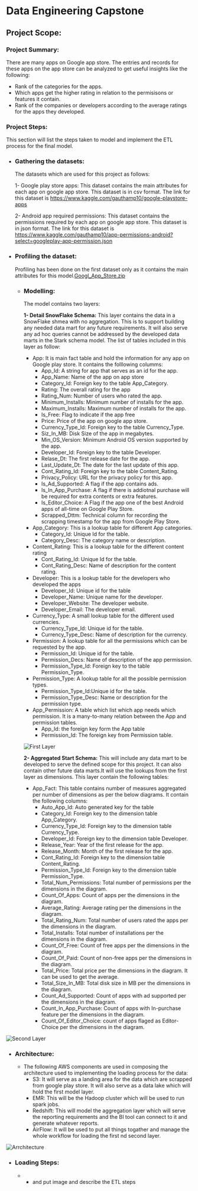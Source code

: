 # Data Engineering Capstone

## **Project Scope:**

### **Project Summary:**

There are many apps on Google app store. The entries and records for these apps
on the app store can be analyzed to get useful insights like the following:
 - Rank of the categories for the apps.
 - Which apps get the higher rating in relation to the permisisons or features it contain.
 - Rank of the companies or developers according to the average ratings for the apps they developed.

### **Project Steps:**

This section will list the steps taken to model and implement the ETL process
for the final model.
 - ### **Gathering the datasets**:
   The datasets which are used for this project as follows:
   
    1- Google play store apps: This dataset contains the main attributes for each app on google app store. This dataset is in csv format. The link for this dataset is https://www.kaggle.com/gauthamp10/google-playstore-apps
    
    2- Android app required permissions: This dataset contains the permissions required by each app on google app store. This dataset is in json format. The link for this dataset is https://www.kaggle.com/gauthamp10/app-permissions-android?select=googleplay-app-permission.json
 - ### **Profiling the dataset:**
   Profiling has been done on the first dataset only as it contains the main attributes for this model.[Googl_App_Store.zip](Profiling_Results/Googl_App_Store.zip)
   - ### **Modelling:** 
     The model contains two layers:
   
     **1- Detail SnowFlake Schema:** This layer contains the data in a SnowFlake shmea with no aggregation. This is to support building any needed data mart
        for any future requirements. It will also serve any ad hoc queries cannot be addressed by the developed data marts in the Stark schema model.
        The list of tables included in this layer as follow:
     - App: It is main fact table and hold the information for any app on Google play store. It contains the folllowing columms:
       - App_Id: A string for app that serves as an id for the app.
       - App_Name: Name of the app on app store
       - Category_Id: Foreign key to the table App_Category.
       - Rating: The overall rating for the app
       - Rating_Num: Number of users who rated the app.
       - Minimum_Installs: Minimum number of installs for the app.
       - Maximum_Installs: Maximum number of installs for the app.
       - Is_Free: Flag to indicate if the app free
       - Price: Price of the app on google app store.
       - Currency_Type_Id: Foreign key to the table Currency_Type.
       - Siz_In_MB: Disk Size of the app in megabytes.
       - Min_OS_Version: Minimum Android OS version supported by the app.
       - Developer_Id: Foreign key to the table Developer.
       - Relase_Dt: The first release date for the app.
       - Last_Update_Dt: The date for the last update of this app.
       - Cont_Rating_Id: Foreign key to the table Content_Rating.
       - Privacy_Policy: URL for the privacy policy for this app.
       - Is_Ad_Supported: A flag if the app contains ads.
       - Is_In_App_Purchase: A flag if there is addiotnal purchase will be required for extra contents or extra features.
       - Is_Editor_Choice: A Flag if the app one of the best Android apps of all-time on Google Play Store.
       - Scrapped_Dttm: Technical column for recording the scrapping timestamp for the app from Google Play Store. 
     - App_Category: This is a lookup table for different App categories.
       - Category_Id: Unique Id for the table.
       - Category_Desc: The category name or description.
     - Content_Rating: This is a lookup table for the different content rating
       - Cont_Rating_Id: Unique Id for the table.
       - Cont_Rating_Desc: Name of description for the content rating.
     - Developer: This is a lookup table for the developers who developed the apps
       - Developer_Id: Unique id for the table
       - Developer_Name: Unique name for the developer.
       - Developer_Website: The developer website.
       - Developer_Email: The developer email.
     - Currency_Type: A small lookup table for the different used currencies.
       - Currency_Type_Id: Unique id for the table.
       - Currency_Type_Desc: Name of description for the currency.
     - Permission: A lookup table for all the permissions which can be requested by the app.
       - Permission_Id: Unique id for the table.
       - Permission_Decs: Name of description of the app permission.
       - Permission_Type_Id: Foreign key to the table Permission_Type.
     - Permission_Type: A lookup table for all the possible permission types.
       - Permission_Type_Id:Unique id for the table.
       - Permission_Type_Desc: Name or description for the permission type.
     - App_Permission: A table which list which app needs which permission. It is a many-to-many relation between the App and permission tables.
       - App_Id: the foreign key form the App table
       - Permission_Id: The foreign key from Permission table.
     
     ![First Layer](images/appstoreERD.png)
   
      **2- Aggregated Start Schema:** This will include any data mart to be developed to serve the defined scope for this project. It can also contain other future data marts.It will use the lookups from the first layer as dimensions.
   This layer contain the following tables:
     - App_Fact: This table contains number of measures aggregated per number of dimensions as per the below diagrams. It contain the following columns:
       - Auto_App_Id: Auto generated key for the table
       - Category_Id: Foreign key to the dimension table App_Category.
       - Currency_Type_Id: Foreign key to the dimension table Currency_Type.
       - Developer_Id: Foreign key to the dimension table Developer.
       - Release_Year: Year of the first release for the app.
       - Release_Month: Month of the first release for the app.
       - Cont_Rating_Id: Foreign key to the dimension table Content_Rating.
       - Permission_Type_Id: Foreign key to the dimension table Permission_Type.
       - Total_Num_Permissions: Total number of permissions per the dimensions in the diagram.
       - Count_Of_Apps: Count of apps per the dimensions in the diagram.
       - Average_Rating: Average rating per the dimensions in the diagram.
       - Total_Rating_Num: Total number of users rated the apps per the dimensions in the diagram.
       - Total_Installs: Total number of installations per the dimensions in the diagram.
       - Count_Of_Free: Count of free apps per the dimensions in the diagram.
       - Count_Of_Paid: Count of non-free apps per the dimensions in the diagram.
       - Total_Price: Total price per the dimensions in the diagram. It can be used to get the average.
       - Total_Size_In_MB: Total disk size in MB per the dimensions in the diagram.
       - Count_Ad_Supported: Count of apps with ad supported per the dimensions in the diagram.
       - Count_In_App_Purchase: Count of apps with In-purchase feature per the dimensions in the diagram.
       - Count_Of_Editor_Choice: count of apps flaged as Editor-Choice per the dimensions in the diagram.
       
  ![Second Layer](images/Agg_appstoreERD.png)

   - ### **Architecture:**
     - The following AWS components are used in composing the architecture used to implementing the loading process for the data:
       - S3: It will serve as a landing area for the data which are scrapped from google play store. It will also serve as a data lake which will hold the first model layer.
       - EMR: This will be the Hadoop cluster which will be used to run spark jobs.
       - Redshift: This will model the aggregation layer which will serve the reporting requirements and the BI tool can connect to it and generate whatever reports.
       - AirFlow: It will be used to put all things togather and manage the whole workflow for loading the first nd second layer.
       
![Arrchitecture](images/AWS_Architecture.png)       
     
  - ### **Loading Steps:**
    - 
         - and put image and describe the ETL steps

        
    